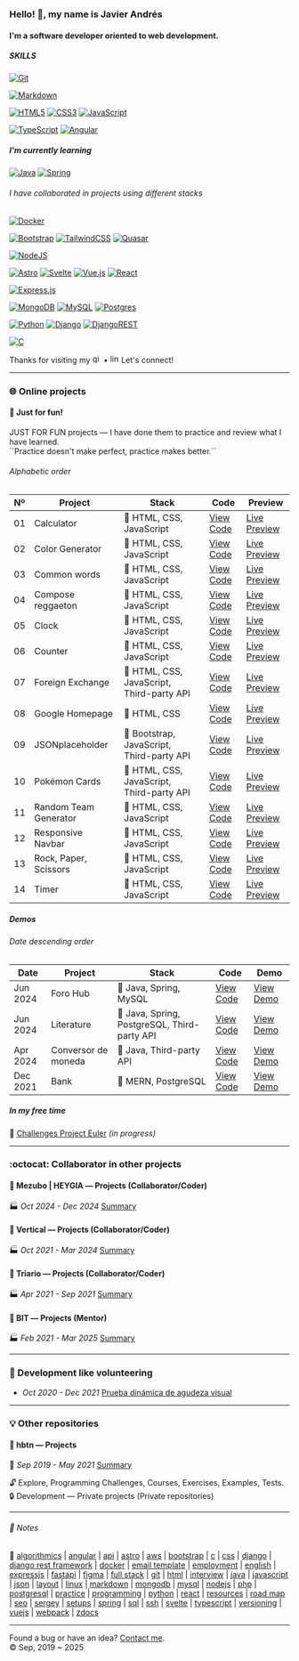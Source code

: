 ### Hello! :wave:, my name is Javier Andrés
#### I'm a software developer oriented to web development.
##### SKILLS
[![Git](https://img.shields.io/badge/git-%23F05033.svg?style=for-the-badge&logo=git&logoColor=white)](#)

[![Markdown](https://img.shields.io/badge/markdown-%23000000.svg?style=for-the-badge&logo=markdown&logoColor=white)](#)

[![HTML5](https://img.shields.io/badge/html5-%23E34F26.svg?style=for-the-badge&logo=html5&logoColor=white)](#)
[![CSS3](https://img.shields.io/badge/css3-%231572B6.svg?style=for-the-badge&logo=css3&logoColor=white)](#)
[![JavaScript](https://img.shields.io/badge/javascript-%23323330.svg?style=for-the-badge&logo=javascript&logoColor=%23F7DF1E)](#)

[![TypeScript](https://img.shields.io/badge/typescript-%23007ACC.svg?style=for-the-badge&logo=typescript&logoColor=white)](#)
[![Angular](https://img.shields.io/badge/angular-%23DD0031.svg?style=for-the-badge&logo=angular&logoColor=white)](#)
##### I'm currently learning
[![Java](https://img.shields.io/badge/java-%23ED8B00.svg?style=for-the-badge&logo=openjdk&logoColor=white)](#)
[![Spring](https://img.shields.io/badge/spring-%236DB33F.svg?style=for-the-badge&logo=spring&logoColor=white)](#)
###### I have collaborated in projects using different stacks
[![Docker](https://img.shields.io/badge/docker-%230db7ed.svg?style=for-the-badge&logo=docker&logoColor=white)](#)

[![Bootstrap](https://img.shields.io/badge/bootstrap-%238511FA.svg?style=for-the-badge&logo=bootstrap&logoColor=white)](#)
[![TailwindCSS](https://img.shields.io/badge/tailwindcss-%2338B2AC.svg?style=for-the-badge&logo=tailwind-css&logoColor=white)](#)
[![Quasar](https://img.shields.io/badge/Quasar-16B7FB?style=for-the-badge&logo=quasar&logoColor=black)](#)

[![NodeJS](https://img.shields.io/badge/node.js-6DA55F?style=for-the-badge&logo=node.js&logoColor=white)](#)

[![Astro](https://img.shields.io/badge/astro-%232C2052.svg?style=for-the-badge&logo=astro&logoColor=white)](#)
[![Svelte](https://img.shields.io/badge/svelte-%23f1413d.svg?style=for-the-badge&logo=svelte&logoColor=white)](#)
[![Vue.js](https://img.shields.io/badge/vuejs-%2335495e.svg?style=for-the-badge&logo=vuedotjs&logoColor=%234FC08D)](#)
[![React](https://img.shields.io/badge/react-%2320232a.svg?style=for-the-badge&logo=react&logoColor=%2361DAFB)](#)

[![Express.js](https://img.shields.io/badge/express.js-%23404d59.svg?style=for-the-badge&logo=express&logoColor=%2361DAFB)](#)

[![MongoDB](https://img.shields.io/badge/MongoDB-%234ea94b.svg?style=for-the-badge&logo=mongodb&logoColor=white)](#)
[![MySQL](https://img.shields.io/badge/mysql-4479A1.svg?style=for-the-badge&logo=mysql&logoColor=white)](#)
[![Postgres](https://img.shields.io/badge/postgres-%23316192.svg?style=for-the-badge&logo=postgresql&logoColor=white)](#)

[![Python](https://img.shields.io/badge/python-3670A0?style=for-the-badge&logo=python&logoColor=ffdd54)](#)
[![Django](https://img.shields.io/badge/django-%23092E20.svg?style=for-the-badge&logo=django&logoColor=white)](#)
[![DjangoREST](https://img.shields.io/badge/DJANGO-REST-ff1709?style=for-the-badge&logo=django&logoColor=white&color=ff1709&labelColor=gray)](#)

[![C](https://img.shields.io/badge/c-%2300599C.svg?style=for-the-badge&logo=c&logoColor=white)](#)


Thanks for visiting my [<img src='https://cdn.jsdelivr.net/npm/simple-icons@3.0.1/icons/github.svg' alt='github' height='16'>](https://github.com/javi0b01)
 • 
[<img src='https://cdn.jsdelivr.net/npm/simple-icons@3.0.1/icons/linkedin.svg' alt='linkedin' height='16'>](https://www.linkedin.com/in/javi0b01/) Let's connect!
- - -
### :globe_with_meridians: Online projects
#### :muscle: Just for fun!
JUST FOR FUN projects ― I have done them to practice and review what I have learned.  
´´Practice doesn't make perfect, practice makes better.´´
###### Alphabetic order
|Nº|Project|Stack|Code|Preview|
|----|----|----|----|----|
|01|Calculator|:icecream: HTML, CSS, JavaScript|[View Code](https://github.com/javi0b01/training-calculator)|[Live Preview](https://javi0b01.github.io/training-calculator/)|
|02|Color Generator|:icecream: HTML, CSS, JavaScript|[View Code](https://github.com/javi0b01/training-color_generator)|[Live Preview](https://javi0b01.github.io/training-color_generator/)|
|03|Common words|:icecream: HTML, CSS, JavaScript|[View Code](https://github.com/javi0b01/just_for_fun-common_words)|[Live Preview](https://javi0b01.github.io/just_for_fun-common_words/)|
|04|Compose reggaeton|:icecream: HTML, CSS, JavaScript|[View Code](https://github.com/javi0b01/training-compose_reggaeton)|[Live Preview](https://javi0b01.github.io/training-compose_reggaeton/)|
|05|Clock|:icecream: HTML, CSS, JavaScript|[View Code](https://github.com/javi0b01/training-clock)|[Live Preview](https://javi0b01.github.io/training-clock/)|
|06|Counter|:icecream: HTML, CSS, JavaScript|[View Code](https://github.com/javi0b01/training-counter)|[Live Preview](https://javi0b01.github.io/training-counter/)|
|07|Foreign Exchange|:icecream: HTML, CSS, JavaScript, Third-party API|[View Code](https://github.com/javi0b01/training-foreign_exchange)|[Live Preview](https://javi0b01.github.io/training-foreign_exchange/)|
|08|Google Homepage|:icecream: HTML, CSS|[View Code](https://github.com/javi0b01/training-google_homepage)|[Live Preview](https://javi0b01.github.io/training-google_homepage/)|
|09|JSONplaceholder|:ice_cream: Bootstrap, JavaScript, Third-party API|[View Code](https://github.com/javi0b01/training-jsonplaceholder)|[Live Preview](https://javi0b01.github.io/training-jsonplaceholder/)|
|10|Pokémon Cards|:icecream: HTML, CSS, JavaScript, Third-party API|[View Code](https://github.com/javi0b01/training-pokemon_cards)|[Live Preview](https://javi0b01.github.io/training-pokemon_cards/)|
|11|Random Team Generator|:icecream: HTML, CSS, JavaScript|[View Code](https://github.com/javi0b01/just_for_fun-random_team_generator)|[Live Preview](https://javi0b01.github.io/just_for_fun-random_team_generator/)|
|12|Responsive Navbar|:icecream: HTML, CSS, JavaScript|[View Code](https://github.com/javi0b01/training-responsive_navbar)|[Live Preview](https://javi0b01.github.io/training-responsive_navbar/)|
|13|Rock, Paper, Scissors|:icecream: HTML, CSS, JavaScript|[View Code](https://github.com/javi0b01/odin-rock_paper_scissors)|[Live Preview](https://javi0b01.github.io/odin-rock_paper_scissors/)|
|14|Timer|:icecream: HTML, CSS, JavaScript|[View Code](https://github.com/javi0b01/just_for_fun-timer)|[Live Preview](https://javi0b01.github.io/just_for_fun-timer/)|
##### Demos
###### Date descending order
|Date|Project|Stack|Code|Demo|
|----|----|----|----|----|
|Jun 2024|Foro Hub|:ice_cream: Java, Spring, MySQL|[View Code](https://github.com/javi0b01/challenge-one_g6-foro_hub)|[View Demo](https://youtu.be/_WqN0zh7yYc)|
|Jun 2024|Literature|:ice_cream: Java, Spring, PostgreSQL, Third-party API|[View Code](https://github.com/javi0b01/challenge-one_g6-literature)|[View Demo](https://youtu.be/JupZOzY2WaA)|
|Apr 2024|Conversor de moneda|:icecream: Java, Third-party API|[View Code](https://github.com/javi0b01/challenge-one_g6-conversor_de_moneda)|[View Demo](https://youtu.be/-TJ4sduDhZY)|
|Dec 2021|Bank|:ice_cream: MERN, PostgreSQL|[View Code](https://github.com/javi0b01/unal-team7_P65_C4_DW/)|[View Demo](https://youtu.be/hh9vCFwJku4)|
##### In my free time
:brain: [Challenges Project Euler](https://github.com/javi0b01/challenges-project_euler) *(in progress)*
- - -
### :octocat: Collaborator in other projects
#### :office: Mezubo | HEYGIA ― Projects (Collaborator/Coder)
:factory: *Oct 2024 - Dec 2024* [Summary](mezubo-heygia.md)
#### :office: Vertical ― Projects (Collaborator/Coder)
:factory: *Oct 2021 - Mar 2024* [Summary](vertical.md)
#### :office: Triario ― Projects (Collaborator/Coder)
:factory: *Apr 2021 - Sep 2021* [Summary](triario.md)
#### :office: BIT ― Projects (Mentor)
:factory: *Feb 2021 - Mar 2025* [Summary](bit.md)
- - -
### :checkered_flag: Development like volunteering
- *Oct 2020 - Dec 2021* [Prueba dinámica de agudeza visual](https://javi0b01.github.io/development-optometrist/)
- - -
### :bulb: Other repositories
#### :snake: hbtn ― Projects
:school: *Sep 2019 - May 2021* [Summary](hbtn.md)

:unlock: Explore, Programming Challenges, Courses, Exercises, Examples, Tests.  
:lock: Development ― Private projects (Private repositories)
- - -
###### :memo: Notes
:bookmark: [algorithmics](algorithmics.md) | [angular](angular.md) | [api](api.md) | [astro](astro.md) | [aws](aws.md) | [bootstrap](bootstrap.md) | [c](c.md) | [css](css.md) | [django](django.md) | [django rest framework](django_rest_framework.md) | [docker](docker.md) | [email template](email_template.md) | [employment](employment.md) | [english](english.md) | [expressjs](expressjs.md) | [fastapi](fastapi.md) | [figma](figma.md) | [full stack](full-stack.md) | [git](git.md) | [html](html.md) | [interview](interview.md) | [java](java.md) | [javascript](javascript.md) | [json](json.md) | [layout](layout.md) | [linux](linux.md) | [markdown](markdown.md) | [mongodb](mongodb.md) | [mysql](mysql.md) | [nodejs](nodejs.md) | [php](php.md) | [postgresql](postgresql.md) | [practice](practice.md) | [programming](programming.md) | [python](python.md) | [react](react.md) | [resources](resources.md) | [road map](road_map.md) | [seo](seo.md) | [sergey](sergey.md) | [setups](setups.md) | [spring](spring.md) | [sql](sql.md) | [ssh](ssh.md) | [svelte](svelte.md) | [typescript](typescript.md) | [versioning](versioning.md) | [vuejs](vuejs.md) | [webpack](webpack.md) | [zdocs](zdocs.md)
- - -
Found a bug or have an idea? [Contact me](https://www.linkedin.com/in/javi0b01/).  
:copyright: Sep, 2019 ~ 2025
